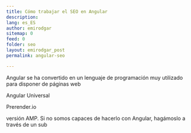 ```yaml
---
title: Cómo trabajar el SEO en Angular
description: 
lang: es_ES
author: emirodgar
sitemap: 0
feed: 0
folder: seo
layout: emirodgar_post
permalink: angular-seo

---
```


Angular se ha convertido en un lenguaje de programación muy utilizado para disponer de páginas web 

Angular Universal

Prerender.io

versión AMP. Si no somos capaces de hacerlo con Angular, hagámoslo a través de un sub 

<!--stackedit_data:
eyJoaXN0b3J5IjpbNjQxOTQ0NTg4XX0=
-->